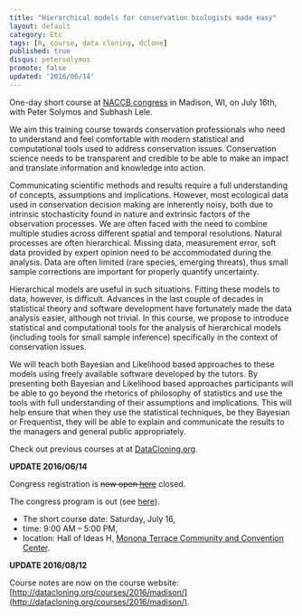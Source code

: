 ```yaml
---
title: "Hierarchical models for conservation biologists made easy"
layout: default
category: Etc
tags: [R, course, data cloning, dclone]
published: true
disqus: petersolymos
promote: false
updated: '2016/06/14'
---
```


One-day short course at [NACCB congress](http://www.scbnacongress.org/) in Madison, WI, on July 16th, with Peter Solymos and Subhash Lele.

We aim this training course towards conservation professionals who need to understand and feel comfortable with modern statistical and computational tools used to address conservation issues. Conservation science needs to be transparent and credible to be able to make an impact and translate information and knowledge into action.

Communicating scientific methods and results require a full understanding of concepts, assumptions and implications. However, most ecological data used in conservation decision making are inherently noisy, both due to intrinsic stochasticity found in nature and extrinsic factors of the observation processes. We are often faced with the need to combine multiple studies across different spatial and temporal resolutions. Natural processes are often hierarchical. Missing data, measurement error, soft data provided by expert opinion need to be accommodated during the analysis. Data are often limited (rare species, emerging threats), thus small sample corrections are important for properly quantify uncertainty.

Hierarchical models are useful in such situations. Fitting these models to data, however, is difficult. Advances in the last couple of decades in statistical theory and software development have fortunately made the data analysis easier, although not trivial. In this course, we propose to introduce statistical and computational tools for the analysis of hierarchical models (including tools for small sample inference) specifically in the context of conservation issues.

We will teach both Bayesian and Likelihood based approaches to these models using freely available software developed by the tutors. By presenting both Bayesian and Likelihood based approaches participants will be able to go beyond the rhetorics of philosophy of statistics and use the tools with full understanding of their assumptions and implications. This will help ensure that when they use the statistical techniques, be they Bayesian or Frequentist, they will be able to explain and communicate the results to the managers and general public appropriately.

Check out previous courses at at [DataCloning.org](http://datacloning.org/courses/).

**UPDATE 2016/06/14**

Congress registration is <del>now open [here](http://www.scbnacongress.org/short-courses)</del> closed.

The congress program is out (see [here](http://www.xcdsystem.com/scbna/program/)).

* The short course date: Saturday, July 16,
* time: 9:00 AM &ndash; 5:00 PM,
* location: Hall of Ideas H, [Monona Terrace Community and Convention Center](http://www.mononaterrace.com/).

**UPDATE 2016/08/12**

Course notes are now on the course website: [http://datacloning.org/courses/2016/madison/](http://datacloning.org/courses/2016/madison/).
